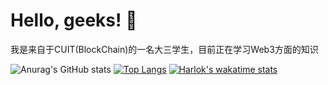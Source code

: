 # Hello, geeks! 👋
我是来自于CUIT(BlockChain)的一名大三学生，目前正在学习Web3方面的知识
<!--
**Lxy-eth/Lxy-eth** is a ✨ _special_ ✨ repository because its `README.md` (this file) appears on your GitHub profile.

Here are some ideas to get you started:


 🔭 I’m currently working on ...
- 🌱 I’m currently learning ...
- 👯 I’m looking to collaborate on ...
- 🤔 I’m looking for help with ...
- 💬 Ask me about ...
- 📫 How to reach me: ...
- 😄 Pronouns: ...
- ⚡ Fun fact: ...
-->



![Anurag's GitHub stats](https://github-readme-stats.vercel.app/api?username=Lxy-eth&show_icons=true&theme=radical)
[![Top Langs](https://github-readme-stats.vercel.app/api/top-langs/?username=Lxy-eth&layout=donut)](https://github.com/Lxy-eth/github-readme-stats)
[![Harlok's wakatime stats](https://github-readme-stats.vercel.app/api/wakatime?username=Lxy-eth)](https://github.com/Lxy-eth/github-readme-stats)
